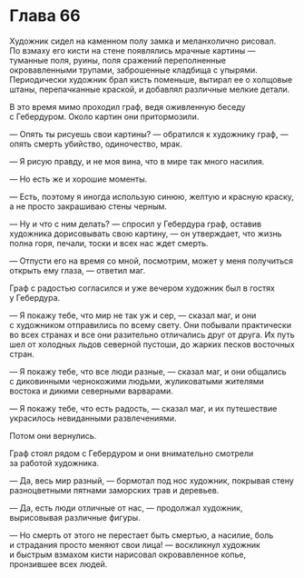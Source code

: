 # Глава 66

Художник сидел на каменном полу замка и меланхолично рисовал. По взмаху его кисти на стене появлялись мрачные картины — туманные поля, руины, поля сражений переполненные окровавленными трупами, заброшенные кладбища с упырями. Периодически художник брал кисть поменьше, вытирал ее о холщовые штаны, перепачканные краской, и добавлял различные мелкие детали.

В это время мимо проходил граф, ведя оживленную беседу с Гебердуром. Около картин они притормозили.

— Опять ты рисуешь свои картины? — обратился к художнику граф, — опять смерть убийство, одиночество, мрак.

— Я рисую правду, и не моя вина, что в мире так много насилия.

— Но есть же и хорошие моменты.

— Есть, поэтому я иногда использую синюю, желтую и красную краску, а не просто закрашиваю стены черным.

— Ну и что с ним делать? — спросил у Гебердура граф, оставив художника дорисовывать свою картину, — он утверждает, что жизнь полна горя, печали, тоски и всех нас ждет смерть.

— Отпусти его на время со мной, посмотрим, может у меня получиться открыть ему глаза, — ответил маг.

Граф с радостью согласился и уже вечером художник был в гостях у Гебердура.

— Я покажу тебе, что мир не так уж и сер, — сказал маг, и они с художником отправились по всему свету. Они побывали практически во всех странах и все они разительно отличались друг от друга. Их путь шел от холодных льдов северной пустоши, до жарких песков восточных стран.

— Я покажу тебе, что все люди разные, — сказал маг, и они общались с диковинными чернокожими людьми, жуликоватыми жителями востока и дикими северными варварами.

— Я покажу тебе, что есть радость, — сказал маг, и их путешествие украсилось невиданными развлечениями.

Потом они вернулись. 

Граф стоял рядом с Гебердуром и они внимательно смотрели за работой художника.

— Да, весь мир разный, — бормотал под нос художник, покрывая стену разноцветными пятнами заморских трав и деревьев.

— Да, есть люди отличные от нас, — продолжал художник, вырисовывая различные фигуры.

— Но смерть от этого не перестает быть смертью, а насилие, боль и страдания просто меняют свои лица! — воскликнул художник и быстрым взмахом кисти нарисовал окровавленное копье, пронзившее всех людей.


